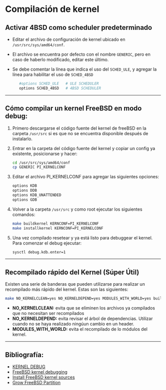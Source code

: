 # Compilación de kernel

## Activar 4BSD como scheduler predeterminado

- Editar el archivo de configuración de kernel ubicado en `/usr/src/sys/amd64/conf`.
- El archivo se encuentra por defecto con el nombre `GENERIC`, pero en caso de haberlo modificado, editar este último.
- Se debe comentar la línea que indica el uso del `SCHED_ULE`, y agregar la línea para habilitar el uso de `SCHED_4BSD`

  ```bash
     #options SCHED_ULE   # ULE SCHEDULER
     options SCHED_4BSD   # 4BSD SCHEDULER
  ```

---

## Cómo compilar un kernel FreeBSD en modo debug:

1. Primero descargarse el código fuente del kernel de freeBSD en la carpeta `/usr/src` si es que no se encuentra disponible después de instalarlo.
2. Entrar en la carpeta del código fuente del kernel y copiar un config ya existente, posicionarse y hacer:

   ```bash
   cd /usr/src/sys/amd64/conf
   cp GENERIC PI_KERNELCONF
   ```

3. Editar el archivo PI_KERNELCONF para agregar las siguientes opciones:

   ```bash
   options KDB
   options DDB
   options KDB_UNATTENDED
   options GDB
   ```

4. Volver a la carpeta `/usr/src` y como root ejecutar los siguientes comandos:

   ```bash
   make buildkernel KERNCONF=PI_KERNELCONF
   make installkernel KERNCONF=PI_KERNELCONF
   ```

5. Una vez compilado resetear y ya está listo para debuggear el kernel. Para comenzar el debug ejecutar:

   ```bash
   sysctl debug.kdb.enter=1
   ```

---

## Recompilado rápido del Kernel (Súper Útil)

Existen una serie de banderas que pueden utilizarse para realizar un recompilado
más rápido del kernel. Estas son las siguientes:

```bash
make NO_KERNELCLEAN=yes NO_KERNELDEPEND=yes MODULES_WITH_WORLD=yes buildkernel KERNCONF=PI_KERNELCONF
```

- **NO_KERNELCLEAN:** evita que se eliminen los archivos ya compilados
  que no necesitan ser recompilados
- **NO_KERNELDEPEND:** evita revisar el árbol de dependencias. Utilizar
  cuando no se haya realizado ningúun cambio en un header.
- **MODULES_WITH_WORLD:** evita el recompilado de lo módulos del kernel.

---

## Bibliografía:

- [KERNEL DEBUG](https://www.freebsd.org/doc/en_US.ISO8859-1/books/developers-handbook/kerneldebug-online-ddb.html)
- [FreeBSD kernel debugging ](http://chetanbl.blogspot.com.ar/2011/11/freebsd-kernel-module-debugging.html)
- [Install FreeBSD kernel sources ](http://unix.stackexchange.com/questions/204956/how-do-you-install-the-freebsd10-kernel-sources)
- [Grow FreeBSD Partition ](https://docs.freebsd.org/en/books/handbook/disks/#disks-growing)
